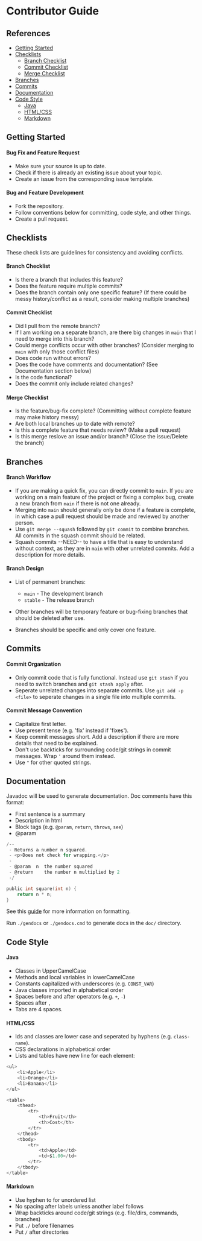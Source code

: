 # Contributor Guide

## References
- [Getting Started](#getting-started)
- [Checklists](#checklists)
    - [Branch Checklist](#branch-checklist)
    - [Commit Checklist](#commit-checklist)
    - [Merge Checklist](#merge-checklist)
- [Branches](#branches)
- [Commits](#commits)
- [Documentation](#documentation)
- [Code Style](#code-style)
    - [Java](#java)
    - [HTML/CSS](#htmlcss)
    - [Markdown](#markdown)

## Getting Started

#### Bug Fix and Feature Request
- Make sure your source is up to date.
- Check if there is already an existing issue about your topic.
- Create an issue from the corresponding issue template. 

#### Bug and Feature Development
- Fork the repository.
- Follow conventions below for committing, code style, and other things.
- Create a pull request.

## Checklists
These check lists are guidelines for consistency and avoiding conflicts.

#### Branch Checklist
- Is there a branch that includes this feature?
- Does the feature require multiple commits?
- Does the branch contain only one specific feature? (If there could be messy history/conflict as a result, consider making multiple branches)

#### Commit Checklist
- Did I pull from the remote branch?
- If I am working on a separate branch, are there big changes in `main` that I need to merge into this branch?
- Could merge conflicts occur with other branches? (Consider merging to `main` with only those conflict files)
- Does code run without errors?
- Does the code have comments and documentation? (See Documentation section below)
- Is the code functional?
- Does the commit only include related changes?

#### Merge Checklist
- Is the feature/bug-fix complete? (Committing without complete feature may make history messy)
- Are both local branches up to date with remote?
- Is this a complete feature that needs review? (Make a pull request)
- Is this merge reslove an issue and/or branch? (Close the issue/Delete the branch)

## Branches

#### Branch Workflow
- If you are making a quick fix, you can directly commit to `main`. If you are working on a main feature of the project or fixing a complex bug, create a new branch from `main` if there is not one already.
- Merging into `main` should generally only be done if a feature is complete, in which case a pull request should be made and reviewed by another person.
- Use `git merge --squash` followed by `git commit` to combine branches. All commits in the squash commit should be related.
- Squash commits --NEED-- to have a title that is easy to understand without context, as they are in `main` with other unrelated commits. Add a description for more details.

#### Branch Design
- List of permanent branches:
    - `main`   - The development branch
    - `stable` - The release branch

- Other branches will be temporary feature or bug-fixing branches that should be deleted after use.
- Branches should be specific and only cover one feature.

## Commits

#### Commit Organization
- Only commit code that is fully functional. Instead use `git stash` if you need to switch branches and `git stash apply` after.
- Seperate unrelated changes into separate commits. Use `git add -p <file>` to seperate changes in a single file into multiple commits.

#### Commit Message Convention
- Capitalize first letter.
- Use present tense (e.g. 'fix' instead if 'fixes').
- Keep commit messages short. Add a description if there are more details that need to be explained.
- Don't use backticks for surrounding code/git strings in commit messages. Wrap `'` around them instead.
- Use `"` for other quoted strings.

## Documentation
Javadoc will be used to generate documentation.
Doc comments have this format:

- First sentence is a summary
- Description in html
- Block tags (e.g. `@param`, `return`, `throws`, `see`)
- @param

```c
/--
 - Returns a number n squared.
 - <p>Does not check for wrapping.</p>
 -
 - @param  n  the number squared
 - @return    the number n multiplied by 2
 -/

public int square(int n) {
    return n * n;
}
```

See this [guide](https://www.oracle.com/technical-resources/articles/java/javadoc-tool.html) for more information on formatting.

Run `./gendocs` or `./gendocs.cmd` to generate docs in the `doc/` directory.

## Code Style

#### Java
- Classes in UpperCamelCase
- Methods and local variables in lowerCamelCase
- Constants capitalized with underscores (e.g. `CONST_VAR`)
- Java classes imported in alphabetical order
- Spaces before and after operators (e.g. `+`, `-`) 
- Spaces after `,`
- Tabs are 4 spaces.

#### HTML/CSS
- Ids and classes are lower case and seperated by hyphens (e.g. `class-name`).
- CSS declarations in alphabetical order
- Lists and tables have new line for each element:

```c
<ul>
    <li>Apple</li>
    <li>Orange</li>
    <li>Banana</li>
</ul>
```

```c
<table>
    <thead>
        <tr>
            <th>Fruit</th>
            <th>Cost</th>
        </tr>
    </thead>
    <tbody>
        <tr>
            <td>Apple</td>
            <td>$1.00</td>
        </tr>
    </tbody>
</table>
```

#### Markdown
- Use hyphen to for unordered list
- No spacing after labels unless another label follows
- Wrap backticks around code/git strings (e.g. file/dirs, commands, branches)
- Put `./` before filenames
- Put `/` after directories 


